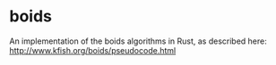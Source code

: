 # boids

An implementation of the boids algorithms in Rust, as described here: http://www.kfish.org/boids/pseudocode.html
